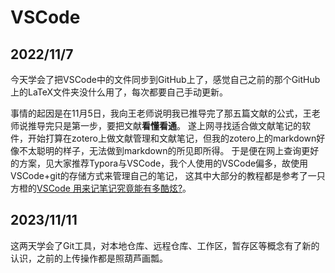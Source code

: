 # VSCode
## 2022/11/7
今天学会了把VSCode中的文件同步到GitHub上了，感觉自己之前的那个GitHub上的LaTeX文件夹没什么用了，每次都要自己手动更新。

事情的起因是在11月5日，我向王老师说明我已推导完了那五篇文献的公式，王老师说推导完只是第一步，要把文献**看懂看通**。
遂上网寻找适合做文献笔记的软件，开始打算在zotero上做文献管理和文献笔记，但我的zotero上的markdown好像不太聪明的样子，无法做到markdown的所见即所得。
于是便在网上查询更好的方案，见大家推荐Typora与VSCode，我个人使用的VSCode偏多，故使用VSCode+git的存储方式来管理自己的笔记，
这其中大部分的教程都是参考了一只方橙的[VSCode 用来记笔记究竟能有多酷炫?](https://zhuanlan.zhihu.com/p/366596949)。

## 2023/11/11
这两天学会了Git工具，对本地仓库、远程仓库、工作区，暂存区等概念有了新的认识，之前的上传操作都是照葫芦画瓢。